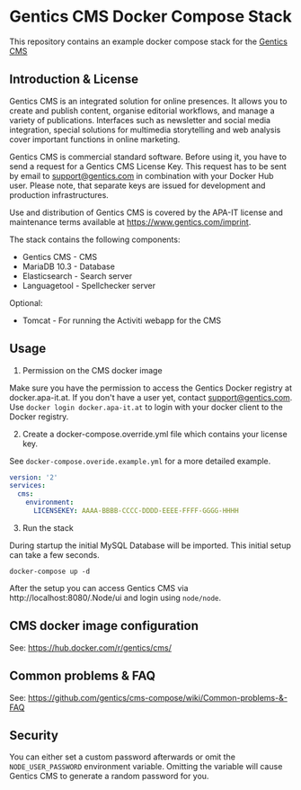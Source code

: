 # Gentics CMS Docker Compose Stack

This repository contains an example docker compose stack for the [Gentics CMS](https://www.gentics.com/genticscms/software_contentmanagement.en.html)

## Introduction & License

Gentics CMS is an integrated solution for online presences. It allows you to create and publish content, organise editorial workflows, and manage a variety of publications. Interfaces such as newsletter and social media integration, special solutions for multimedia storytelling and web analysis cover important functions in online marketing.

Gentics CMS is commercial standard software. Before using it, you have to send a request for a Gentics CMS License Key. This request has to be sent by email to support@gentics.com in combination with your Docker Hub user.
Please note, that separate keys are issued for development and production infrastructures.

Use and distribution of Gentics CMS is covered by the APA-IT license and maintenance terms available at https://www.gentics.com/imprint.

The stack contains the following components:

* Gentics CMS   - CMS
* MariaDB 10.3  - Database
* Elasticsearch - Search server
* Languagetool  - Spellchecker server

Optional:

* Tomcat        - For running the Activiti webapp for the CMS

## Usage

1. Permission on the CMS docker image

Make sure you have the permission to access the Gentics Docker registry at docker.apa-it.at.
If you don't have a user yet, contact support@gentics.com. Use `docker login docker.apa-it.at` to login with your docker client to the Docker registry.

2. Create a docker-compose.override.yml file which contains your license key.

See `docker-compose.overide.example.yml` for a more detailed example.

```yml
version: '2'
services:
  cms:
    environment:
      LICENSEKEY: AAAA-BBBB-CCCC-DDDD-EEEE-FFFF-GGGG-HHHH
```

3. Run the stack

During startup the initial MySQL Database will be imported. This initial setup can take a few seconds.

```
docker-compose up -d
```

After the setup you can access Gentics CMS via http://localhost:8080/.Node/ui and login using `node/node`.

## CMS docker image configuration

See: https://hub.docker.com/r/gentics/cms/

## Common problems & FAQ

See: https://github.com/gentics/cms-compose/wiki/Common-problems-&-FAQ

## Security

You can either set a custom password afterwards or omit the `NODE_USER_PASSWORD` environment variable. Omitting the variable will cause Gentics CMS to generate a random password for you.
